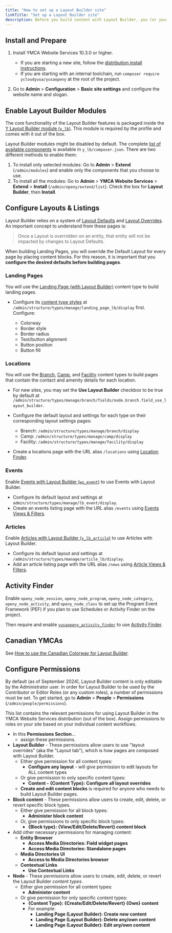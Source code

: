 ```yaml
---
title: "How to set up a Layout Builder site"
linkTitle: "Set up a Layout Builder site"
description: Before you build content with Layout Builder, you (or your development partner) must install and configure your site.
---
```


## Install and Prepare

1.  Install YMCA Website Services 10.3.0 or higher.

    *   If you are starting a new site, follow the [distribution install instructions](https://github.com/YCloudYUSA/yusaopeny#installation).
    *   If you are starting with an internal toolchain, run `composer require ycloudyusa/yusaopeny` at the root of the project.
2.  Go to **Admin** > **Configuration** > **Basic site settings** and configure the website name and slogan.

## Enable Layout Builder Modules

The core functionality of the Layout Builder features is packaged inside the [Y Layout Builder module (`y_lb`)](https://github.com/YCloudYUSA/y_lb). This module is required by the profile and comes with it out of the box.

Layout Builder modules might be disabled by default. The complete [list of available components](https://github.com/YCloudYUSA/y_lb/blob/main/composer.json#L16) is available in `y_lb/composer.json`. There are two different methods to enable them:

1.  To install only selected modules: Go to **Admin** > **Extend** (`/admin/modules`) and enable only the components that you choose to use.
2.  To install all the modules: Go to **Admin** > **YMCA Website Services** > **Extend** > **Install** (`/admin/openy/extend/list`). Check the box for **Layout Builder**, then **Install**.

## Configure Layouts & Listings

Layout Builder relies on a system of [Layout Defaults](https://www.drupal.org/docs/8/core/modules/layout-builder/creating-layout-defaults) and [Layout Overrides](https://www.drupal.org/docs/8/core/modules/layout-builder/creating-layout-overrides). An important concept to understand from these pages is:

> Once a Layout is overridden on an entity, that entity will not be impacted by changes to Layout Defaults.

When building Landing Pages, you will override the Default Layout for every page by placing content blocks. For this reason, it is important that you **configure the desired defaults before building pages**.

### Landing Pages

You will use the [Landing Page (with Layout Builder)](../../user-documentation/content-types/lb-landing-page) content type to build landing pages.

*   Configure its [content type styles](../../user-documentation/layout-builder/advanced-options/#content-type-styles) at `/admin/structure/types/manage/landing_page_lb/display` first. Configure:

    *   Colorway
    *   Border style
    *   Border radius
    *   Text/button alignment
    *   Button position
    *   Button fill

### Locations

You will use the [Branch](../../user-documentation/content-types/branch), [Camp](../../user-documentation/content-types/camp), and [Facility](../../user-documentation/content-types/facility) content types to build pages that contain the contact and amenity details for each location.

*   For new sites, you may set the **Use Layout Builder** checkbox to be true by default at `/admin/structure/types/manage/branch/fields/node.branch.field_use_layout_builder`.
*   Configure the default layout and settings for each type on their corresponding layout settings pages:

    *   Branch: `/admin/structure/types/manage/branch/display`
    *   Camp: `/admin/structure/types/manage/camp/display`
    *   Facility: `/admin/structure/types/manage/facility/display`
*   Create a locations page with the URL alias `/locations` using [Location Finder](../../user-documentation/layout-builder/location-finder).

### Events

Enable [Events with Layout Builder (`ws_event`)](https://www.drupal.org/project/ws_event) to use Events with Layout Builder.

*   Configure its default layout and settings at `admin/structure/types/manage/lb_event/display`.
*   Create an events listing page with the URL alias `/events` using [Events Views & Filters](../../user-documentation/layout-builder/event-views).

### Articles

Enable [Articles with Layout Builder (`y_lb_article`)](https://www.drupal.org/project/y_lb_article) to use Articles with Layout Builder.

*   Configure its default layout and settings at `/admin/structure/types/manage/article_lb/display`.
*   Add an article listing page with the URL alias `/news` using [Article Views & Filters](../../user-documentation/layout-builder/article-views).

## Activity Finder

Enable `openy_node_session`, `openy_node_program`, `openy_node_category`, `openy_node_activity`, and `openy_node_class` to set up the Program Event Framework (PEF) if you plan to use Schedules or Activity Finder on the project.

Then require and enable [`yusaopeny_activity_finder`](https://github.com/YCloudYUSA/yusaopeny_activity_finder) to use [Activity Finder](../../user-documentation/schedules/activity-finder).

## Canadian YMCAs

See [How to use the Canadian Colorway for Layout Builder](../canada).

## Configure Permissions

By default (as of September 2024), Layout Builder content is only editable by the Administrator user. In order for Layout Builder to be used by the Contributor or Editor Roles (or any custom roles), a number of permissions must be set. To get started, go to **Admin** > **People** > **Permissions** (`/admin/people/permissions`).

This list contains the relevant permissions for using Layout Builder in the YMCA Website Services distribution (out of the box). Assign permissions to roles on your site based on your individual content workflows.

-   In this **Permissions Section**...
    -   assign these permissions.
-   **Layout Builder** - These permissions allow users to use "layout overrides" (aka the "Layout tab"), which is how pages are composed with Layout Builder.
    -   Either give permission for all content types:
        -   **Configure any layout** - will give permission to edit layouts for ALL content types
    -   Or give permission to only specific content types:
        -   **Content - {Content Type}: Configure all layout overrides**
    -   **Create and edit content blocks** is required for anyone who needs to build Layout Builder pages.
-   **Block content** - These permissions allow users to create, edit, delete, or revert specific block types.
    -   Either give permission for all block types:
        -   **Administer block content**
    -   Or, give permissions to only specific block types:
        -   **{Block type}: {View/Edit/Delete/Revert} content block**
-   Add other necessary permissions for managing content:
    -   **Entity Browser**
        -   **Access Media Directories: Field widget pages**
        -   **Access Media Directories: Standalone pages**
    -   **Media Directories UI**
        -   **Access to Media Directories browser**
    -   **Contextual Links**
        -   **Use Contextual Links**
-   **Node** - These permissions allow users to create, edit, delete, or revert the Layout Builder _content types_.
    -   Either give permission for all content types:
        -   **Administer content**
    -   Or give permission for only specific content types:
        -   **{Content Type}: {Create/Edit/Delete/Revert} {Own} content**
        -   For example:
            -   **Landing Page (Layout Builder): Create new content**
            -   **Landing Page (Layout Builder): Delete any/own content**
            -   **Landing Page (Layout Builder): Edit any/own content**

